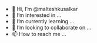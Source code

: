 - 👋 Hi, I’m @malteshkusalkar
- 👀 I’m interested in ...
- 🌱 I’m currently learning ...
- 💞️ I’m looking to collaborate on ...
- 📫 How to reach me ...

<!---
malteshkusalkar/malteshkusalkar is a ✨ special ✨ repository because its `README.md` (this file) appears on your GitHub profile.
You can click the Preview link to take a look at your changes.
--->
